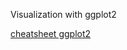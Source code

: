 Visualization with ggplot2

[cheatsheet ggplot2](https://rstudio.github.io/cheatsheets/html/data-visualization.html)
